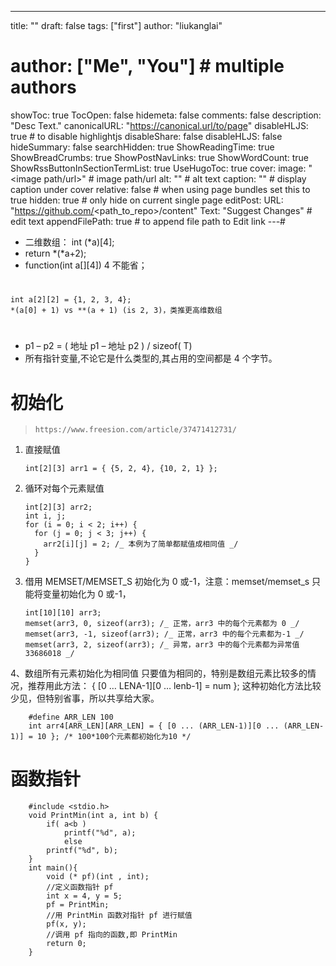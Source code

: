 ---
title: ""
draft: false
tags: ["first"]
author: "liukanglai"
# author: ["Me", "You"] # multiple authors
showToc: true
TocOpen: false
hidemeta: false
comments: false
description: "Desc Text."
canonicalURL: "https://canonical.url/to/page"
disableHLJS: true # to disable highlightjs
disableShare: false
disableHLJS: false
hideSummary: false
searchHidden: true
ShowReadingTime: true
ShowBreadCrumbs: true
ShowPostNavLinks: true
ShowWordCount: true
ShowRssButtonInSectionTermList: true
UseHugoToc: true
cover:
    image: "<image path/url>" # image path/url
    alt: "<alt text>" # alt text
    caption: "<text>" # display caption under cover
    relative: false # when using page bundles set this to true
    hidden: true # only hide on current single page
editPost:
    URL: "https://github.com/<path_to_repo>/content"
    Text: "Suggest Changes" # edit text
    appendFilePath: true # to append file path to Edit link
---#

- 二维数组： int (\*a)[4];
- return *(*a+2);
- function(int a[][4]) 4 不能省；

#

    int a[2][2] = {1, 2, 3, 4};
    *(a[0] + 1) vs **(a + 1) (is 2, 3)，类推更高维数组

#

- p1 – p2 = ( 地址 p1 – 地址 p2 ) / sizeof( T)
- 所有指针变量,不论它是什么类型的,其占用的空间都是 4 个字节。

# 初始化

> `https://www.freesion.com/article/37471412731/`

1.  直接赋值

        int[2][3] arr1 = { {5, 2, 4}, {10, 2, 1} };

2.  循环对每个元素赋值

        int[2][3] arr2;
        int i, j;
        for (i = 0; i < 2; i++) {
          for (j = 0; j < 3; j++) {
            arr2[i][j] = 2; /_ 本例为了简单都赋值成相同值 _/
          }
        }

3.  借用 MEMSET/MEMSET_S 初始化为 0 或-1，注意：memset/memset_s 只能将变量初始化为 0 或-1，

        int[10][10] arr3;
        memset(arr3, 0, sizeof(arr3); /_ 正常，arr3 中的每个元素都为 0 _/
        memset(arr3, -1, sizeof(arr3); /_ 正常，arr3 中的每个元素都为-1 _/
        memset(arr3, 2, sizeof(arr3); /_ 异常，arr3 中的每个元素都为异常值 33686018 _/

4、数组所有元素初始化为相同值
只要值为相同的，特别是数组元素比较多的情况，推荐用此方法：
{ [0 … LENA-1][0 … lenb-1] = num };
这种初始化方法比较少见，但特别省事，所以共享给大家。

        #define ARR_LEN 100
        int arr4[ARR_LEN][ARR_LEN] = { [0 ... (ARR_LEN-1)][0 ... (ARR_LEN-1)] = 10 }; /* 100*100个元素都初始化为10 */

# 函数指针

        #include <stdio.h>
        void PrintMin(int a, int b) {
            if( a<b )
                printf("%d", a);
                else
            printf("%d", b);
        }
        int main(){
            void (* pf)(int , int);
            //定义函数指针 pf
            int x = 4, y = 5;
            pf = PrintMin;
            //用 PrintMin 函数对指针 pf 进行赋值
            pf(x, y);
            //调用 pf 指向的函数,即 PrintMin
            return 0;
        }
